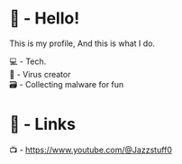 # 👋 - Hello!
This is my profile, And this is what I do.

💻 - Tech.
<br>
🦠 - Virus creator
<br>
🗃️ - Collecting malware for fun

# 🔗 - Links
📺 - https://www.youtube.com/@Jazzstuff0
